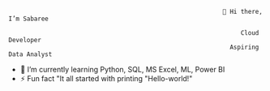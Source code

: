                                                                👋 Hi there, I’m Sabaree

                                                                    Cloud Developer
                                                                 Aspiring Data Analyst
 


- 🌱 I’m currently learning  Python, SQL, MS Excel, ML, Power BI  
- ⚡ Fun fact "It all started with printing "Hello-world!"




<!---
sabari1008/sabari1008 is a ✨ special ✨ repository because its `README.md` (this file) appears on your GitHub profile.
You can click the Preview link to take a look at your changes.
--->
